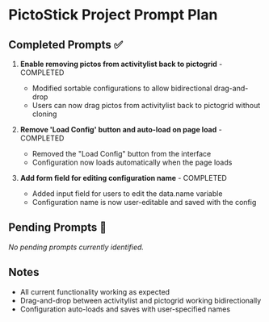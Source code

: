 # PictoStick Project Prompt Plan

## Completed Prompts ✅

1. **Enable removing pictos from activitylist back to pictogrid** - COMPLETED
   - Modified sortable configurations to allow bidirectional drag-and-drop
   - Users can now drag pictos from activitylist back to pictogrid without cloning

2. **Remove 'Load Config' button and auto-load on page load** - COMPLETED
   - Removed the "Load Config" button from the interface
   - Configuration now loads automatically when the page loads

3. **Add form field for editing configuration name** - COMPLETED
   - Added input field for users to edit the data.name variable
   - Configuration name is now user-editable and saved with the config

## Pending Prompts 🔄

_No pending prompts currently identified._

## Notes

- All current functionality working as expected
- Drag-and-drop between activitylist and pictogrid working bidirectionally
- Configuration auto-loads and saves with user-specified names
